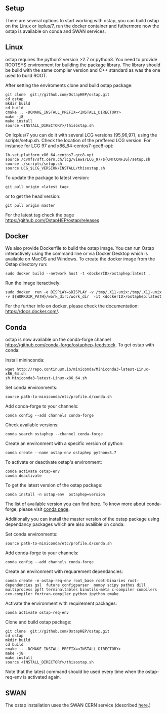 Setup
-----

There are several options to start working with ostap, you can build ostap on the Linux or lxplus/7, run the docker container and futhermore now the ostap  is available on conda and SWAN services.  

Linux
-----
ostap requires the python2 version >2.7 or python3. 
You need to provide ROOTSYS environment for building the package library. The library should be build with the same compiler version and C++ standard as was the one used to build ROOT. 

After setting the enviroments clone and build ostap package: 

    git clone  git://github.com/OstapHEP/ostap.git
    cd ostap
    mkdir build
    cd build
    cmake .. -DCMAKE_INSTALL_PREFIX=<INSTALL_DIRECTORY>
    make -j8
    make install
    source <INSTALL_DIRECTORY>/thisostap.sh 
    
On lxplus/7 you can do it with several LCG versions (95,96,97), using the scripts/setup.sh. Check the location of the preffered LCG version. For instance for LCG 97 and  x86_64-centos7-gcc8-opt:

    lb-set-platform x86_64-centos7-gcc8-opt
    source /cvmfs/sft.cern.ch/lcg/views/LCG_97/${CMTCONFIG}/setup.sh
    source ./scripts/setup.sh
    source LCG_$LCG_VERSION/INSTALL/thisostap.sh


To update the package to latest version:

    git pull origin <latest tag>
or to get the head version:

    git pull origin master
For the latest tag check the page https://github.com/OstapHEP/ostap/releases

Docker
-----
We also provide Dockerfile to build the ostap image. You can run Ostap interactively using the command line or via Docker Desktop which is available on MacOS and Windows. To create the docker image from the Ostap directory run:

    sudo docker build --network host -t <dockerID>/ostaphep:latest .
Run the image iteractively:

    sudo docker  run -e DISPLAY=$DISPLAY -v /tmp/.X11-unix:/tmp/.X11-unix  -v ${WORKDIR_PATH}/work_dir:/work_dir  -it <dockerID>/ostaphep:latest
For the further info on docker, please check the documentation: https://docs.docker.com/.

Сonda
-----
ostap is now available on the conda-forge channel https://github.com/conda-forge/ostaphep-feedstock. To get ostap with conda:

Install mininconda:

    wget http://repo.continuum.io/miniconda/Miniconda3-latest-Linux-x86_64.sh
    sh Miniconda3-latest-Linux-x86_64.sh
    
Set conda environments:

    source path-to-miniconda/etc/profile.d/conda.sh
    
Add conda-forge to your channels:

    conda config --add channels conda-forge
    
Check available versions: 

    conda search ostaphep --channel conda-forge

Create an environment with a specific version of python:

    conda create --name ostap-env ostaphep python=3.7

To activate or deactivate ostap's environment:

    conda activate ostap-env 
    conda deactivate  
To get the latest version of the ostap package:

    conda install -n ostap-env  ostaphep=version
The list of available version you can find [here](https://anaconda.org/conda-forge/ostaphep/files).
To know more about conda-forge, please visit [conda page](https://conda-forge.org).

Additionally you can install the master version of the ostap package using dependancy packages which are also availible on  conda:

Set conda environments:

    source path-to-miniconda/etc/profile.d/conda.sh
    
Add conda-forge to your channels:

    conda config --add channels conda-forge
Create an environment with requarement dependancies:

    conda create -n ostap-req-env root_base root-binaries root-dependencies gsl  future configparser  numpy scipy pathos dill multiprocess ppft terminaltables binutils-meta c-compiler compilers cxx-compiler fortran-compiler python ipython cmake

Activate the  environment  with requirement packages:

    conda activate ostap-req-env 

Clone and build ostap package:

    git clone  git://github.com/OstapHEP/ostap.git
    cd ostap
    mkdir build
    cd build
    cmake .. -DCMAKE_INSTALL_PREFIX=<INSTALL_DIRECTORY>
    make -j8
    make install
    source <INSTALL_DIRECTORY>/thisostap.sh 

Note that the latest command should be used every time when the ostap-req-env is activated again.

SWAN
-----
The ostap installation uses the SWAN CERN service (described  [here](SWAN.md).)
